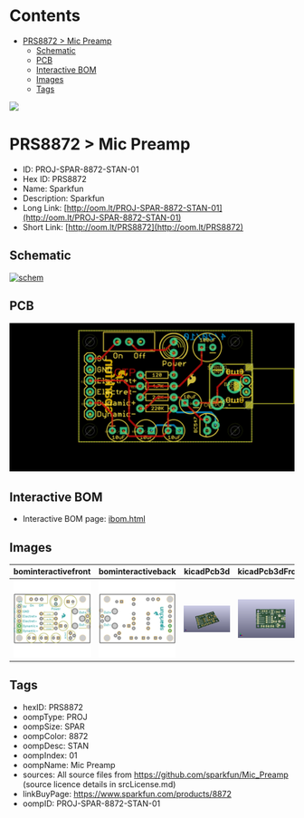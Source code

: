 



Contents
========

* [PRS8872 > Mic Preamp](#prs8872--mic-preamp)
	* [Schematic](#schematic)
	* [PCB](#pcb)
	* [Interactive BOM](#interactive-bom)
	* [Images](#images)
	* [Tags](#tags)
  
![][im]
# PRS8872 > Mic Preamp

- ID: PROJ-SPAR-8872-STAN-01
- Hex ID: PRS8872
- Name: Sparkfun
- Description: Sparkfun
- Long Link: [http://oom.lt/PROJ-SPAR-8872-STAN-01](http://oom.lt/PROJ-SPAR-8872-STAN-01)
- Short Link: [http://oom.lt/PRS8872](http://oom.lt/PRS8872)

## Schematic
  
[![schem](eagleSchemImage.png)](eagleSchemImage.png)
## PCB
  
[![pcb](eagleImage.png)](eagleImage.png)
## Interactive BOM

- Interactive BOM page: [ibom.html](https://htmlpreview.github.io/?https://github.com/oomlout/oomlout_OOMP_projects/blob/main/PROJ-SPAR-8872-STAN-01/kicad/bom/ibom.html)

## Images
  
  

|bominteractivefront|bominteractiveback|kicadPcb3d|kicadPcb3dFront|kicadPcb3dBack|eagleImage|eagleSchemImage|
| :---: | :---: | :---: | :---: | :---: | :---: | :---: |
|[![bominteractivefront](bomFront_140.png)](bomFront.png)|[![bominteractiveback](bomBack_140.png)](bomBack.png)|[![kicadPcb3d](kicadPcb3d_140.png)](kicadPcb3d.png)|[![kicadPcb3dFront](kicadPcb3dFront_140.png)](kicadPcb3dFront.png)|[![kicadPcb3dBack](kicadPcb3dBack_140.png)](kicadPcb3dBack.png)|[![eagleImage](eagleImage_140.png)](eagleImage.png)|[![eagleSchemImage](eagleSchemImage_140.png)](eagleSchemImage.png)|

## Tags

- hexID: PRS8872
- oompType: PROJ
- oompSize: SPAR
- oompColor: 8872
- oompDesc: STAN
- oompIndex: 01
- oompName: Mic Preamp
- sources: All source files from https://github.com/sparkfun/Mic_Preamp (source licence details in srcLicense.md)
- linkBuyPage: https://www.sparkfun.com/products/8872
- oompID: PROJ-SPAR-8872-STAN-01



[im]: kicadPcb3d_450.png
